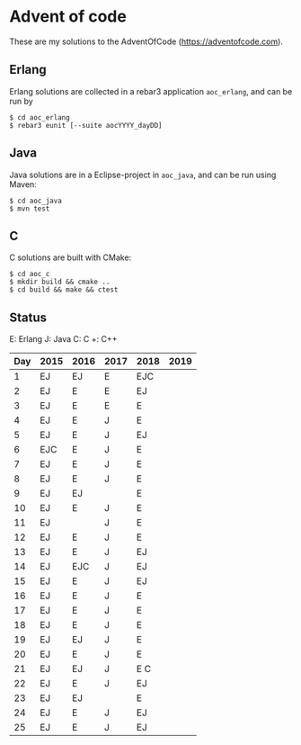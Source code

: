 # Advent of code

These are my solutions to the AdventOfCode (https://adventofcode.com).

## Erlang

Erlang solutions are collected in a rebar3 application `aoc_erlang`, and
can be run by

```
$ cd aoc_erlang
$ rebar3 eunit [--suite aocYYYY_dayDD]
```

## Java

Java solutions are in a Eclipse-project in `aoc_java`, and can be run using Maven:

```
$ cd aoc_java
$ mvn test
```

## C

C solutions are built with CMake:

```
$ cd aoc_c
$ mkdir build && cmake ..
$ cd build && make && ctest
```

## Status

E:   Erlang
J:   Java
C:   C
+:   C++

Day  | 2015 | 2016 | 2017 | 2018 | 2019
-----|------|------|------|------|------
1    | EJ   | EJ   | E    | EJC  |
2    | EJ   | E    | E    | EJ   |
3    | EJ   | E    | E    | E    |
4    | EJ   | E    |  J   | E    |
5    | EJ   | E    |  J   | EJ   |
6    | EJC  | E    |  J   | E    |
7    | EJ   | E    |  J   | E    |
8    | EJ   | E    |  J   | E    |
9    | EJ   | EJ   |      | E    |
10   | EJ   | E    |  J   | E    |
11   | EJ   |      |  J   | E    |
12   | EJ   | E    |  J   | E    |
13   | EJ   | E    |  J   | EJ   |
14   | EJ   | EJC  |  J   | EJ   |
15   | EJ   | E    |  J   | EJ   |
16   | EJ   | E    |  J   | E    |
17   | EJ   | E    |  J   | E    |
18   | EJ   | E    |  J   | E    |
19   | EJ   | EJ   |  J   | E    |
20   | EJ   | E    |  J   | E    |
21   | EJ   | EJ   |  J   | E C  |
22   | EJ   | E    |  J   | EJ   |
23   | EJ   | EJ   |      | E    |
24   | EJ   | E    |  J   | EJ   |
25   | EJ   | E    |  J   | EJ   |
